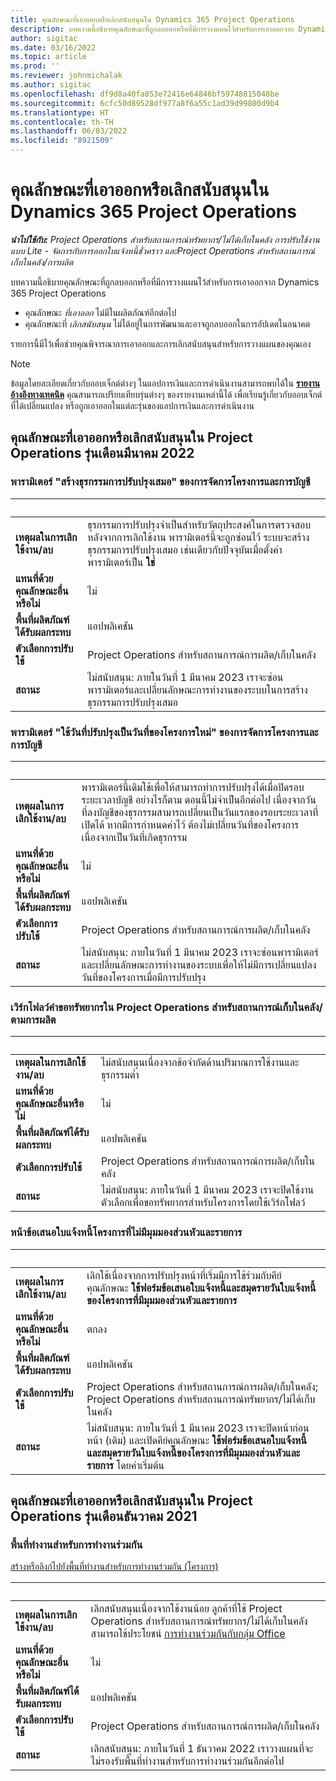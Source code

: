 ```yaml
---
title: คุณลักษณะที่เอาออกหรือเลิกสนับสนุนใน Dynamics 365 Project Operations
description: บทความนี้อธิบายคุณลักษณะที่ถูกลบออกหรือที่มีการวางแผนไว้สำหรับการเอาออกจาก Dynamics 365 Project Operations
author: sigitac
ms.date: 03/16/2022
ms.topic: article
ms.prod: ''
ms.reviewer: johnmichalak
ms.author: sigitac
ms.openlocfilehash: df9d8a40fa853e72416e64846bf59748815048be
ms.sourcegitcommit: 6cfc50d89528df977a8f6a55c1ad39d99800d9b4
ms.translationtype: HT
ms.contentlocale: th-TH
ms.lasthandoff: 06/03/2022
ms.locfileid: "8921509"
---
```

# <a name="removed-or-deprecated-features-in-dynamics-365-project-operations"></a>คุณลักษณะที่เอาออกหรือเลิกสนับสนุนใน Dynamics 365 Project Operations

_**นำไปใช้กับ:** Project Operations สำหรับสถานการณ์ทรัพยากร/ไม่ได้เก็บในคลัง การปรับใช้งานแบบ Lite - จัดการกับการออกใบแจ้งหนี้ชั่วคราว และProject Operations สำหรับสถานการณ์เก็บในคลัง/การผลิต_

บทความนี้อธิบายคุณลักษณะที่ถูกลบออกหรือที่มีการวางแผนไว้สำหรับการเอาออกจาก Dynamics 365 Project Operations

- คุณลักษณะ *ที่เอาออก* ไม่มีในผลิตภัณฑ์อีกต่อไป
- คุณลักษณะที่ *เลิกสนับสนุน* ไม่ได้อยู่ในการพัฒนาและอาจถูกลบออกในการอัปเดตในอนาคต

รายการนี้มีไว้เพื่อช่วยคุณพิจารณาการเอาออกและการเลิกสนับสนุนสำหรับการวางแผนของคุณเอง

> [!NOTE]
> ข้อมูลโดยละเอียดเกี่ยวกับออบเจ็กต์ต่างๆ ในแอปการเงินและการดำเนินงานสามารถพบได้ใน [**รายงานอ้างอิงทางเทคนิค**](/dynamics/s-e/global/axtechrefrep_61) คุณสามารถเปรียบเทียบรุ่นต่างๆ ของรายงานเหล่านี้ได้ เพื่อเรียนรู้เกี่ยวกับออบเจ็กต์ที่ได้เปลี่ยนแปลง หรือถูกเอาออกในแต่ละรุ่นของแอปการเงินและการดำเนินงาน

## <a name="features-removed-or-deprecated-in-the-project-operations-march-2022-release"></a>คุณลักษณะที่เอาออกหรือเลิกสนับสนุนใน Project Operations รุ่นเดือนมีนาคม 2022

### <a name="project-management-and-accounting-always-create-adjustment-transaction-parameter"></a>พารามิเตอร์ "สร้างธุรกรรมการปรับปรุงเสมอ" ของการจัดการโครงการและการบัญชี

| &nbsp; | &nbsp; |
|--------|--------|
| **เหตุผลในการเลิกใช้งาน/ลบ** | ธุรกรรมการปรับปรุงจำเป็นสำหรับวัตถุประสงค์ในการตรวจสอบ หลังจากการเลิกใช้งาน พารามิเตอร์นี้จะถูกซ่อนไว้ ระบบจะสร้างธุรกรรมการปรับปรุงเสมอ เช่นเดียวกับปัจจุบันเมื่อตั้งค่าพารามิเตอร์เป็น **ใช่** |
| **แทนที่ด้วยคุณลักษณะอื่นหรือไม่** | ไม่ |
| **พื้นที่ผลิตภัณฑ์ได้รับผลกระทบ** | แอปพลิเคชัน |
| **ตัวเลือกการปรับใช้** | Project Operations สำหรับสถานการณ์การผลิต/เก็บในคลัง |
| **สถานะ** | ไม่สนับสนุน: ภายในวันที่ 1 มีนาคม 2023 เราจะซ่อนพารามิเตอร์และเปลี่ยนลักษณะการทำงานของระบบในการสร้างธุรกรรมการปรับปรุงเสมอ |

### <a name="project-management-and-accounting-use-adjustment-date-as-new-project-date-parameter"></a>พารามิเตอร์ "ใช้วันที่ปรับปรุงเป็นวันที่ของโครงการใหม่" ของการจัดการโครงการและการบัญชี

| &nbsp; | &nbsp; |
|--------|--------|
| **เหตุผลในการเลิกใช้งาน/ลบ** | พารามิเตอร์นี้เดิมใช้เพื่อให้สามารถทำการปรับปรุงได้เมื่อปิดรอบระยะเวลาบัญชี อย่างไรก็ตาม ตอนนี้ไม่จำเป็นอีกต่อไป เนื่องจากวันที่ลงบัญชีของธุรกรรมสามารถเปลี่ยนเป็นวันแรกของรอบระยะเวลาที่เปิดได้ หากมีการกำหนดค่าไว้ ต้องไม่เปลี่ยนวันที่ของโครงการ เนื่องจากเป็นวันที่เกิดธุรกรรม |
| **แทนที่ด้วยคุณลักษณะอื่นหรือไม่** | ไม่ |
| **พื้นที่ผลิตภัณฑ์ได้รับผลกระทบ** | แอปพลิเคชัน |
| **ตัวเลือกการปรับใช้** | Project Operations สำหรับสถานการณ์การผลิต/เก็บในคลัง |
| **สถานะ** | ไม่สนับสนุน: ภายในวันที่ 1 มีนาคม 2023 เราจะซ่อนพารามิเตอร์และเปลี่ยนลักษณะการทำงานของระบบเพื่อให้ไม่มีการเปลี่ยนแปลงวันที่ของโครงการเมื่อมีการปรับปรุง |

### <a name="resource-request-workflow-in-project-operations-for-stockedproduction-based-scenarios"></a>เวิร์กโฟลว์คำขอทรัพยากรใน Project Operations สำหรับสถานการณ์เก็บในคลัง/ตามการผลิต

| &nbsp; | &nbsp; |
|--------|--------|
| **เหตุผลในการเลิกใช้งาน/ลบ** | ไม่สนับสนุนเนื่องจากข้อจำกัดด้านปริมาณการใช้งานและธุรกรรมต่ำ |
| **แทนที่ด้วยคุณลักษณะอื่นหรือไม่** | ไม่ |
| **พื้นที่ผลิตภัณฑ์ได้รับผลกระทบ** | แอปพลิเคชัน |
| **ตัวเลือกการปรับใช้** | Project Operations สำหรับสถานการณ์การผลิต/เก็บในคลัง |
| **สถานะ** | ไม่สนับสนุน: ภายในวันที่ 1 มีนาคม 2023 เราจะปิดใช้งานตัวเลือกเพื่อขอทรัพยากรสำหรับโครงการโดยใช้เวิร์กโฟลว์ |

### <a name="project-invoice-proposal-page-without-header-and-lines-views"></a>หน้าข้อเสนอใบแจ้งหนี้โครงการที่ไม่มีมุมมองส่วนหัวและรายการ

| &nbsp; | &nbsp; |
|--------|--------|
| **เหตุผลในการเลิกใช้งาน/ลบ** | เลิกใช้เนื่องจากการปรับปรุงหน้าที่เริ่มมีการใช้ร่วมกับคีย์คุณลักษณะ **ใช้ฟอร์มข้อเสนอใบแจ้งหนี้และสมุดรายวันใบแจ้งหนี้ของโครงการที่มีมุมมองส่วนหัวและรายการ** |
| **แทนที่ด้วยคุณลักษณะอื่นหรือไม่** | ตกลง |
| **พื้นที่ผลิตภัณฑ์ได้รับผลกระทบ** | แอปพลิเคชัน |
| **ตัวเลือกการปรับใช้** | Project Operations สำหรับสถานการณ์การผลิต/เก็บในคลัง; Project Operations สำหรับสถานการณ์ทรัพยากร/ไม่ได้เก็บในคลัง |
| **สถานะ** | ไม่สนับสนุน: ภายในวันที่ 1 มีนาคม 2023 เราจะปิดหน้าก่อนหน้า (เดิม) และเปิดคีย์คุณลักษณะ **ใช้ฟอร์มข้อเสนอใบแจ้งหนี้และสมุดรายวันใบแจ้งหนี้ของโครงการที่มีมุมมองส่วนหัวและรายการ** โดยค่าเริ่มต้น |

## <a name="features-removed-or-deprecated-in-the-project-operations-december-2021-release"></a>คุณลักษณะที่เอาออกหรือเลิกสนับสนุนใน Project Operations รุ่นเดือนธันวาคม 2021

### <a name="collaboration-workspaces"></a>พื้นที่ทำงานสำหรับการทำงานร่วมกัน

[สร้างหรือลิงก์ไปยังพื้นที่ทำงานสำหรับการทำงานร่วมกัน (โครงการ)](/dynamicsax-2012/appuser-itpro/create-or-link-to-a-collaboration-workspace-project)

| &nbsp; | &nbsp; |
|--------|--------|
| **เหตุผลในการเลิกใช้งาน/ลบ** | เลิกสนับสนุนเนื่องจากใช้งานน้อย ลูกค้าที่ใช้ Project Operations สำหรับสถานการณ์ทรัพยากร/ไม่ได้เก็บในคลังสามารถใช้ประโยชน์ [การทำงานร่วมกันกับกลุ่ม Office](../project-management/collaboration-groups.md) |
| **แทนที่ด้วยคุณลักษณะอื่นหรือไม่** | ไม่ |
| **พื้นที่ผลิตภัณฑ์ได้รับผลกระทบ** | แอปพลิเคชัน  |
| **ตัวเลือกการปรับใช้** | Project Operations สำหรับสถานการณ์การผลิต/เก็บในคลัง |
| **สถานะ** | เลิกสนับสนุน: ภายในวันที่ 1 ธันวาคม 2022 เราวางแผนที่จะไม่รองรับพื้นที่ทำงานสำหรับการทำงานร่วมกันอีกต่อไป |
